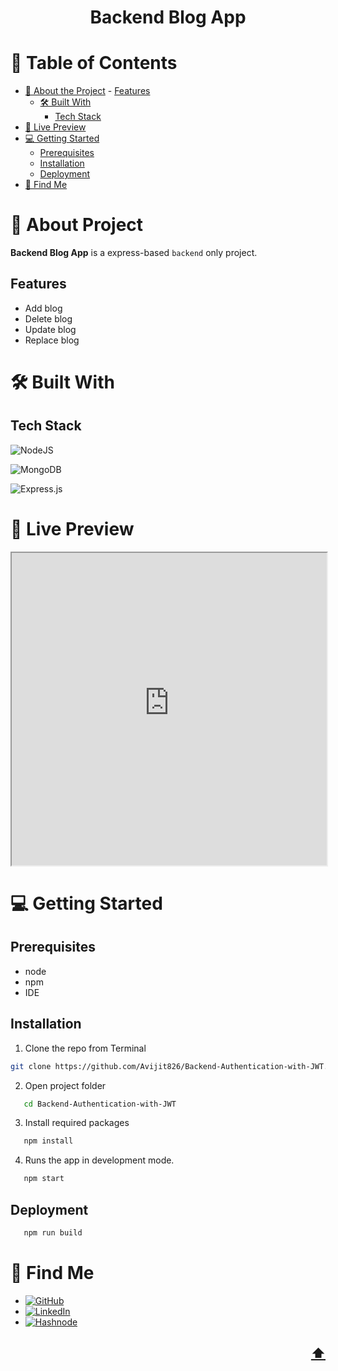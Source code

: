 <a name="readme-top"></a>

<!-- TITLE -->
  <h1 align="center">Backend Blog App</h1>

<!-- TABLE OF CONTENTS -->

# 📗 Table of Contents

- [📖 About the Project](#about-project) - [Features](#features)
  - [🛠 Built With](#built-with)
    - [Tech Stack](#tech-stack)
- [🚀 Live Preview](#live-preview)
- [💻 Getting Started](#getting-started)
  - [Prerequisites](#prerequisites)
  - [Installation](#installation)
  - [Deployment](#deployment)
- [👤 Find Me](#author)

<!-- PROJECT DESCRIPTION -->

# 📖 About Project <a name="about-project"></a>

**Backend Blog App** is a express-based `backend` only project.

## Features <a name="features"></a>

- Add blog
- Delete blog
- Update blog
- Replace blog

# 🛠 Built With <a name="built-with"></a>

## Tech Stack <a name="tech-stack"></a>

![NodeJS](https://img.shields.io/badge/Node.js-43853D?style=for-the-badge&logo=node.js&logoColor=white)

![MongoDB](https://img.shields.io/badge/MongoDB-%234ea94b.svg?style=for-the-badge&logo=mongodb&logoColor=white)

![Express.js](https://img.shields.io/badge/express.js-%23404d59.svg?style=for-the-badge&logo=express&logoColor=%2361DAFB)

# 🚀 Live Preview <a name="live-preview"></a>

<iframe src="https://documenter.getpostman.com/view/16303708/2s93sf3BQh" width="100%" height="500">
</iframe>

<!-- GETTING STARTED -->

# 💻 Getting Started <a name="getting-started"></a>

## Prerequisites

- node
- npm
- IDE

## Installation

1. Clone the repo from Terminal

```bash
git clone https://github.com/Avijit826/Backend-Authentication-with-JWT.git
```

2. Open project folder

```bash
   cd Backend-Authentication-with-JWT
```

3. Install required packages

```bash
   npm install
```

4. Runs the app in development mode.

```bash
   npm start
```

## Deployment

```bash
   npm run build
```

# 👤 Find Me <a name="author"></a>

- [![GitHub](https://img.shields.io/badge/github-%23121011.svg?style=for-the-badge&logo=github&logoColor=white)](https://github.com/Avijit826)
- [![LinkedIn](https://img.shields.io/badge/linkedin-%230077B5.svg?style=for-the-badge&logo=linkedin&logoColor=white)](https://www.linkedin.com/in/avijitdas826)
- [![Hashnode](https://img.shields.io/badge/Hashnode-2962FF?style=for-the-badge&logo=hashnode&logoColor=white)](https://avicreation.hashnode.dev)

## <p align="right"><a href="#readme-top">⬆️</a></p>
